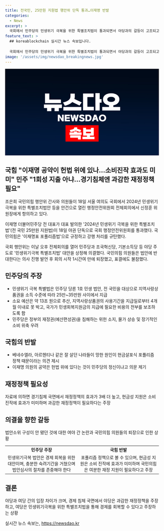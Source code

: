 ```yaml
---
title: 전국민, 25만원 지원법 행안위 단독 통과…이재명 반발
categories:
  - News
excerpt: >
  국회에서 민주당의 민생위기 극복을 위한 특별조치법이 통과되면서 야당과의 갈등이 고조되고 있다. 국민의힘은 이를 이재명표 포퓰리즘법이라고 비판하며 항의하고 퇴장했다. 이에 대해 민주당은 경기침체 국면에서의 과감한 재정정책이 필요하다고 주장하고 있다. 야당과 여당의 입장차가 대립하며 논란이 계속되고 있으며, 해당 법안의 본회의 상정도 예고되어 있는 상황이다.
feature_text: >
  ## koreablockchain 실시간 뉴스 속보입니다.

  국회에서 민주당의 민생위기 극복을 위한 특별조치법이 통과되면서 야당과의 갈등이 고조되고 있다. 국민의힘은 이를 이재명표 포퓰리즘법이라고 비판하며 항의하고 퇴장했다. 이에 대해 민주당은 경기침체 국면에서의 과감한 재정정책이 필요하다고 주장하고 있다. 야당과 여당의 입장차가 대립하며 논란이 계속되고 있으며, 해당 법안의 본회의 상정도 예고되어 있는 상황이다.
image: '/assets/img/newsdao_breakingnews.jpg'
---
```


<p><img src="/assets/img/newsdao_breakingnews.jpg" alt="koreablockchain 속보" /></p>

<h2 data-ke-size="size26">국힘 "이재명 공약이 헌법 위에 있나…소비진작 효과도 미미" 민주 "1회성 지출 아냐…경기침체엔 과감한 재정정책 필요"</h2>

<p data-ke-size="size16">조은희 국민의힘 행안위 간사와 의원들이 18일 서울 여의도 국회에서 2024년 민생위기 극복을 위한 특별조치법안 등을 안건으로 열린 행정안전위원회 전체회의에서 신정훈 위원장에게 항의하고 있다. </p>

<p data-ke-size="size16">이재명 더불어민주당 전 대표가 대표 발의한 '2024년 민생위기 극복을 위한 특별조치법'(전 국민 25만원 지원법)이 18일 야권 단독으로 국회 행정안전위원회를 통과했다. 국민의힘은 '이재명표 포퓰리즘법'으로 규정하고 강행 처리를 규탄했다.</p>

<p data-ke-size="size16">국회 행안위는 이날 오후 전체회의를 열어 민주당과 조국혁신당, 기본소득당 등 야당 주도로 '민생위기극복 특별조치법' 대안을 상정해 의결했다. 국민의힘 의원들은 법안에 반대한다는 의사 진행 발언 후 회의 시작 1시간여 만에 퇴장했고, 표결에도 불참했다.</p>

<h2 data-ke-size="size26">민주당의 주장</h2>

<ul>
  <li>민생위기 극복 특별법은 민주당 당론 1호 민생 법안, 전 국민을 대상으로 지역사랑상품권을 소득 수준에 따라 25만~35만원 사이에서 지급</li>
  <li>소요 예산은 약 13조 원으로 추산, 지역사랑상품권의 사용기간을 지급일로부터 4개월 이내로 못 박고, 국가가 민생회복지원금의 지급에 필요한 비용의 전부를 보조하도록 함</li>
  <li>민주당은 정부의 재정권(예산편성권)을 침해하는 위헌 소지, 물가 상승 및 장기적인 소비 위축 우려</li>
</ul>

<h2 data-ke-size="size26">국힘의 반발</h2>

<ul>
  <li>베네수엘라, 아르헨티나 같은 잘 살던 나라들이 망한 원인이 현금살포식 포퓰리즘 정책 때문이라는 의견 제시</li>
  <li>이재명 의원의 공약은 헌법 위에 있다는 것이 민주당의 정신이냐고 의문 제기</li>
</ul>

<h2 data-ke-size="size26">재정정책 필요성</h2>

<p>자료에 의하면 경기침체 국면에서 재정정책의 효과가 3배 더 높고, 현금성 지원은 소비 진작에 효과가 미미하며 과감한 재정정책이 필요하다는 주장</p>

<h2 data-ke-size="size26">의결을 향한 갈등</h2>

<p>법안소위 구성이 안 됐던 것에 대한 여야 간 논란과 국민의힘 의원들의 퇴장으로 인한 상황</p>

<table>
  <tr>
    <td style="text-align: center; height: 17px;"><b>민주당 주장</b></td>
    <td style="text-align: center; height: 17px;"><b>국힘 반발</b></td>
  </tr>
  <tr>
    <td style="text-align: center; height: 17px;">민생위기극복 법안은 경제 회복을 위한 대안이며, 충분한 숙려기간을 거쳤으며 법안심사의 절차를 존중해야 한다</td>
    <td style="text-align: center; height: 17px;">포퓰리즘 정책으로 볼 수 있으며, 현금성 지원은 소비 진작에 효과가 미미하며 국민의힘은 여분한 재정 지원이 필요하다고 주장</td>
  </tr>
</table>

<h2 data-ke-size="size26">결론</h2>

<p>야당과 여당 간의 입장 차이가 크며, 경제 침체 국면에서 야당은 과감한 재정정책을 주장하고, 여당은 민생위기극복을 위한 특별조치법을 통해 경제를 회복할 수 있다고 주장하는 상황</p>
실시간 뉴스 속보는, <a href="https://newsdao.kr" rel="dofollow">https://newsdao.kr</a>


